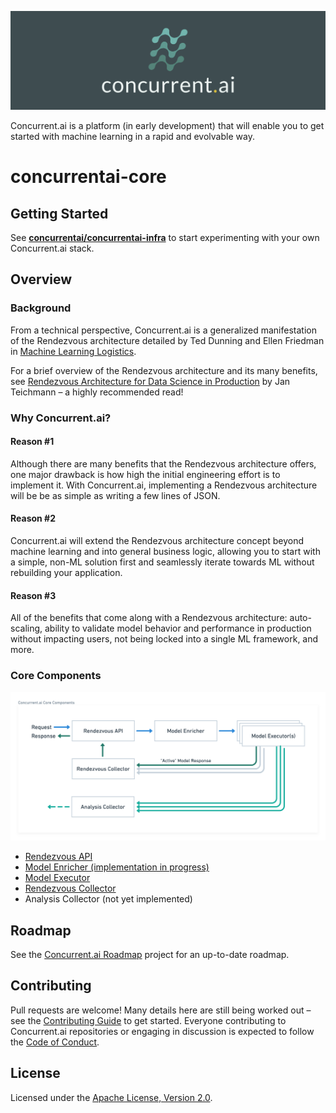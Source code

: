 ![Header](https://github.com/concurrentai/concurrentai-core/raw/main/misc/images/header.png)

Concurrent.ai is a platform (in early development) that will enable you to get started with machine learning in a rapid and evolvable way.

# concurrentai-core

## Getting Started

See **[concurrentai/concurrentai-infra](https://github.com/concurrentai/concurrentai-infra)** to start experimenting with your own Concurrent.ai stack.

## Overview

### Background

From a technical perspective, Concurrent.ai is a generalized manifestation of the Rendezvous architecture detailed by Ted Dunning and Ellen Friedman in [Machine Learning Logistics](https://www.oreilly.com/library/view/machine-learning-logistics/9781491997628/).

For a brief overview of the Rendezvous architecture and its many benefits, see [Rendezvous Architecture for Data Science in Production](https://towardsdatascience.com/rendezvous-architecture-for-data-science-in-production-79c4d48f12b) by Jan Teichmann – a highly recommended read!

### Why Concurrent.ai?

#### Reason #1

Although there are many benefits that the Rendezvous architecture offers, one major drawback is how high the initial engineering effort is to implement it. With Concurrent.ai, implementing a Rendezvous architecture will be be as simple as writing a few lines of JSON.

#### Reason #2

Concurrent.ai will extend the Rendezvous architecture concept beyond machine learning and into general business logic, allowing you to start with a simple, non-ML solution first and seamlessly iterate towards ML without rebuilding your application.

#### Reason #3

All of the benefits that come along with a Rendezvous architecture: auto-scaling, ability to validate model behavior and performance in production without impacting users, not being locked into a single ML framework, and more.

### Core Components

![Core Components](misc/diagrams/Concurrent.ai%20Core%20Components.png)

- [Rendezvous API](src/rendezvous-api)
- [Model Enricher (implementation in progress)](src/model-enricher)
- [Model Executor](src/model-executor)
- [Rendezvous Collector](src/rendezvous-collector)
- Analysis Collector (not yet implemented)

## Roadmap

See the [Concurrent.ai Roadmap](https://github.com/orgs/concurrentai/projects/1) project for an up-to-date roadmap.

## Contributing

Pull requests are welcome! Many details here are still being worked out – see the [Contributing Guide](CONTRIBUTING.md) to get started. Everyone contributing to Concurrent.ai repositories or engaging in discussion is expected to follow the [Code of Conduct](CODE_OF_CONDUCT.md).

## License

Licensed under the [Apache License, Version 2.0](http://www.apache.org/licenses/LICENSE-2.0).
